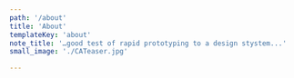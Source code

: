 ```yaml
---
path: '/about'
title: 'About'
templateKey: 'about'
note_title: '…good test of rapid prototyping to a design stystem...'
small_image: './CATeaser.jpg'

---
```


